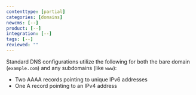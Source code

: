 ```yaml
---
contenttype: [partial]
categories: [domains]
newcms: [--]
product: [--]
integration: [--]
tags: [--]
reviewed: ""
---
```


<Accordion title="Standard DNS Configurations" id="dns-config" icon="info-sign">

 Standard DNS configurations utilize the following for both the bare domain (`example.com`) and any subdomains (like `www`):

  *  Two AAAA records pointing to unique IPv6 addresses
  *  One A record pointing to an IPv4 address

</Accordion>
